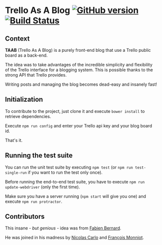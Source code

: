 Trello As A Blog [![GitHub version](https://badge.fury.io/gh/fabien0102%2Ftrelloblog.svg)](http://badge.fury.io/gh/fabien0102%2Ftrelloblog) [![Build Status](https://travis-ci.org/fabien0102/trelloblog.svg?branch=master)](https://travis-ci.org/fabien0102/trelloblog)
==========

## Context

**TAAB** (Trello As A Blog) is a purely front-end blog that use a Trello
public board as a back-end.

The idea was to take advantages of the incredible simplicity and flexibility
of the Trello interface for a blogging system. This is possible thanks to the
strong API that Trello provides.

Writing posts and managing the blog becomes dead-easy and insanely fast!

## Initialization

To contribute to the project, just clone it and execute `bower install` to
retrieve dependencies.

Execute `npm run config` and enter your Trello api key and your blog board id.

That's it.

## Running the test suite

You can run the unit test suite by executing `npm test` (or `npm run test-single-run`
if you want to run the test only once).

Before running the end-to-end test suite, you have to execute `npm run update-webdriver`
(only the first time).

Make sure you have a server running (`npm start` will give you one) and execute
`npm run protractor`.

## Contributors

This insane *- but genious -* idea was from [Fabien Bernard](https://twitter.com/fabien0102).

He was joined in his madness by [Nicolas Carlo](https://twitter.com/nicoespeon)
and [François Monniot](https://twitter.com/fmonniot).

